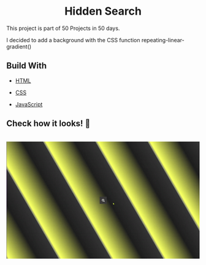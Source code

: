 <h1 align="center">  Hidden Search </h1>
<p align="left"> This project is part of 50 Projects in 50 days. 

I decided to add a background with the CSS function repeating-linear-gradient()</p>


## Build With

- [HTML](https://developer.mozilla.org/en-US/docs/Web/HTML)

- [CSS](https://developer.mozilla.org/en-US/docs/Web/CSS)

- [JavaScript](https://www.javascript.com/)

## Check how it looks! 👀

<br>

<img align="center" src="./hidden-search-ezgif.com-gif-maker.gif" alt="The Rising of the shield Hero Expanding Cards">